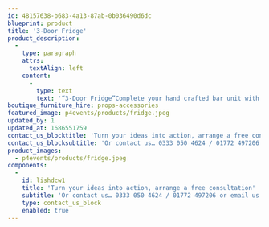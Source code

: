 ```yaml
---
id: 48157638-b683-4a13-87ab-0b036490d6dc
blueprint: product
title: '3-Door Fridge'
product_description:
  -
    type: paragraph
    attrs:
      textAlign: left
    content:
      -
        type: text
        text: '“3-Door Fridge”Complete your hand crafted bar unit with our 3-door sliding fridge. With a 400 cubic litre capacity, this fridge will comfortably meet your storage needs.'
boutique_furniture_hire: props-accessories
featured_image: p4events/products/fridge.jpeg
updated_by: 1
updated_at: 1686551759
contact_us_blocktitle: 'Turn your ideas into action, arrange a free consultation'
contact_us_blocksubtitle: 'Or contact us… 0333 050 4624 / 01772 497206 or email us: info@p4events.co.uk'
product_images:
  - p4events/products/fridge.jpeg
components:
  -
    id: lishdcw1
    title: 'Turn your ideas into action, arrange a free consultation'
    subtitle: 'Or contact us… 0333 050 4624 / 01772 497206 or email us: info@p4events.co.uk'
    type: contact_us_block
    enabled: true
---
```


